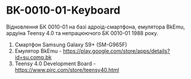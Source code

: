 # BK-0010-01-Keyboard
Відновлення БК 0010-01 на базі адроід-смартфона, емулятора BkEmu, ардуіна Teensy 4.0 та непрацюючого БК 0010-01 1988 року.
1. Смартфон Samsung Galaxy S9+ (SM-G965F)
2. Eмулятор BkEmu - https://play.google.com/store/apps/details?id=su.comp.bk
3. Teensy 4.0 Development Board - https://www.pjrc.com/store/teensy40.html

